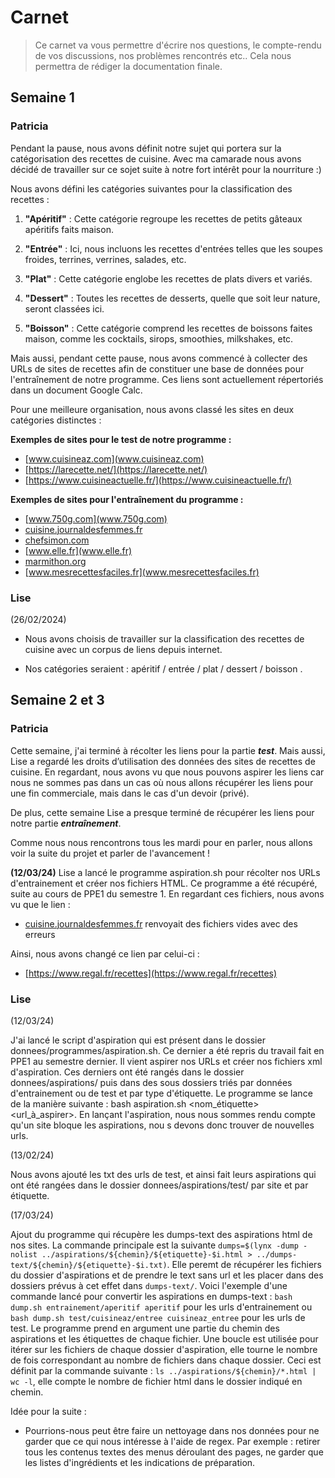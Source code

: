 # Carnet
> Ce carnet va vous permettre d'écrire nos questions, le compte-rendu de vos discussions, nos problèmes rencontrés etc.. Cela nous permettra de rédiger la documentation finale.

## Semaine 1

### Patricia

Pendant la pause, nous avons définit notre sujet qui portera sur la catégorisation des recettes de cuisine. Avec ma camarade nous avons décidé de travailler sur ce sojet suite à notre fort intérêt pour la nourriture :)

Nous avons défini les catégories suivantes pour la classification des recettes :

1. **"Apéritif"** : Cette catégorie regroupe les recettes de petits gâteaux apéritifs faits maison.

2. **"Entrée"** : Ici, nous incluons les recettes d'entrées telles que les soupes froides, terrines, verrines, salades, etc.

3. **"Plat"** : Cette catégorie englobe les recettes de plats divers et variés.

4. **"Dessert"** : Toutes les recettes de desserts, quelle que soit leur nature, seront classées ici.

5. **"Boisson"** : Cette catégorie comprend les recettes de boissons faites maison, comme les cocktails, sirops, smoothies, milkshakes, etc.

Mais aussi, pendant cette pause, nous avons commencé à collecter des URLs de sites de recettes afin de constituer une base de données pour l'entraînement de notre programme. Ces liens sont actuellement répertoriés dans un document Google Calc.


Pour une meilleure organisation, nous avons classé les sites en deux catégories distinctes :

**Exemples de sites pour le test de notre programme :**
- [www.cuisineaz.com](www.cuisineaz.com)
- [https://larecette.net/](https://larecette.net/)
- [https://www.cuisineactuelle.fr/](https://www.cuisineactuelle.fr/)


**Exemples de sites pour l'entraînement du programme :**
- [www.750g.com](www.750g.com)
- [cuisine.journaldesfemmes.fr](cuisine.journaldesfemmes.fr)
- [chefsimon.com](chefsimon.com)
- [www.elle.fr](www.elle.fr)
- [marmithon.org](marmithon.org)
- [www.mesrecettesfaciles.fr](www.mesrecettesfaciles.fr)


### Lise

(26/02/2024)

- Nous avons choisis de travailler sur la classification des recettes de cuisine avec un corpus de liens depuis internet.

- Nos catégories seraient : apéritif / entrée / plat / dessert / boisson .


## Semaine 2 et 3

### Patricia
Cette semaine, j'ai terminé à récolter les liens pour la partie ***test***. Mais aussi, Lise a regardé les droits d’utilisation des données des sites de recettes de cuisine. En regardant, nous avons vu que nous pouvons aspirer les liens car nous ne sommes pas dans un cas où nous allons récupérer les liens pour une fin commerciale, mais dans le cas d'un devoir (privé).

De plus, cette semaine Lise a presque terminé de récupérer les liens pour notre partie ***entraînement***. 

Comme nous nous rencontrons tous les mardi pour en parler, nous allons voir la suite du projet et parler de l'avancement !

**(12/03/24)**
Lise a lancé le programme aspiration.sh pour récolter nos URLs d'entrainement et créer nos fichiers HTML. Ce programme a été récupéré, suite au cours de PPE1 du semestre 1.
En regardant ces fichiers, nous avons vu que le lien :
- [cuisine.journaldesfemmes.fr](cuisine.journaldesfemmes.fr) renvoyait des fichiers vides avec des erreurs

Ainsi, nous avons changé ce lien par celui-ci :
- [https://www.regal.fr/recettes](https://www.regal.fr/recettes)

### Lise

(12/03/24)

J'ai lancé le script d'aspiration qui est présent dans le dossier donnees/programmes/aspiration.sh. Ce dernier a été repris du travail fait en PPE1 au semestre dernier. Il vient aspirer nos URLs et créer nos fichiers xml d'aspiration. Ces derniers ont été rangés dans le dossier donnees/aspirations/ puis dans des sous dossiers triés par données d'entrainement ou de test et par type d'étiquette.
Le programme se lance de la manière suivante : bash aspiration.sh <nom_étiquette> <url_à_aspirer>.
En lançant l'aspiration, nous nous sommes rendu compte qu'un site bloque les aspirations, nou s devons donc trouver de nouvelles urls.

(13/02/24)

Nous avons ajouté les txt des urls de test, et ainsi fait leurs aspirations qui ont été rangées dans le dossier donnees/aspirations/test/ par site et par étiquette.

(17/03/24)

Ajout du programme qui récupère les dumps-text des aspirations html de nos sites.
La commande principale est la suivante `dumps=$(lynx -dump -nolist ../aspirations/${chemin}/${etiquette}-$i.html > ../dumps-text/${chemin}/${etiquette}-$i.txt)`. Elle peremt de récupérer les fichiers du dossier d'aspirations et de prendre le text sans url et les placer dans des dossiers prévus à cet effet dans `dumps-text/`. Voici l'exemple d'une commande lancé pour convertir les aspirations en dumps-text : `bash dump.sh entrainement/aperitif aperitif` pour les urls d'entrainement ou `bash dump.sh test/cuisineaz/entree cuisineaz_entree` pour les urls de test.
Le programme prend en argument une partie du chemin des aspirations et les étiquettes de chaque fichier.
Une boucle est utilisée pour itérer sur les fichiers de chaque dossier d'aspiration, elle tourne le nombre de fois correspondant au nombre de fichiers dans chaque dossier. Ceci est définit par la commande suivante : `ls ../aspirations/${chemin}/*.html | wc -l`, elle compte le nombre de fichier html dans le dossier indiqué en chemin.

Idée pour la suite :
- Pourrions-nous peut être faire un nettoyage dans nos données pour ne garder que ce qui nous intéresse à l'aide de regex. Par exemple : retirer tous les contenus textes des menus déroulant des pages, ne garder que les listes d'ingrédients et les indications de préparation.
